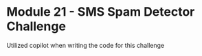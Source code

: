 # Module 21 - SMS Spam Detector Challenge

Utilized copilot when writing the code for this challenge
